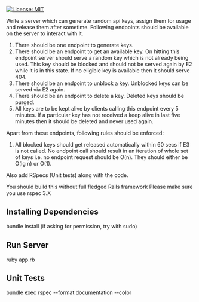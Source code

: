 [![License: MIT](https://img.shields.io/badge/License-MIT-yellow.svg)](https://github.com/ashish-r/ruby-key-server/blob/master/LICENSE)

Write a server which can generate random api keys, assign them for usage and release them after sometime. Following endpoints should be available on the server to interact with it.
1. There should be one endpoint to generate keys.
2. There should be an endpoint to get an available key. On hitting this endpoint server should serve a random key which is not already being used. This key should be blocked and should not be served again by E2 while it is in this state. If no eligible key is available then it should serve 404.
3. There should be an endpoint to unblock a key. Unblocked keys can be served via E2 again.
4. There should be an endpoint to delete a key. Deleted keys should be purged.
5. All keys are to be kept alive by clients calling this endpoint every 5 minutes. If a particular key has not received a keep alive in last five minutes then it should be deleted and never used again.

Apart from these endpoints, following rules should be enforced:
1. All blocked keys should get released automatically within 60 secs if E3 is not called.
No endpoint call should result in an iteration of whole set of keys i.e. no endpoint request should be O(n). They should either be O(lg n) or O(1).

Also add RSpecs (Unit tests) along with the code.

You should build this without full fledged Rails framework
Please make sure you use rspec 3.X

## Installing Dependencies
bundle install (if asking for permission, try with sudo)

## Run Server
ruby app.rb

## Unit Tests
bundle exec rspec --format documentation --color 